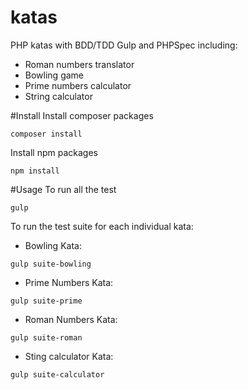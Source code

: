 # katas
PHP katas with BDD/TDD Gulp and PHPSpec including:
- Roman numbers translator
- Bowling game
- Prime numbers calculator
- String calculator

#Install
Install composer packages
```
composer install
```
Install npm packages
```
npm install
```

#Usage
To run all the test
```
gulp
```
To run the test suite for each individual kata:
- Bowling Kata:
```
gulp suite-bowling
```
- Prime Numbers Kata:
```
gulp suite-prime
```
- Roman Numbers Kata:
```
gulp suite-roman
```
- Sting calculator Kata:
```
gulp suite-calculator
```

